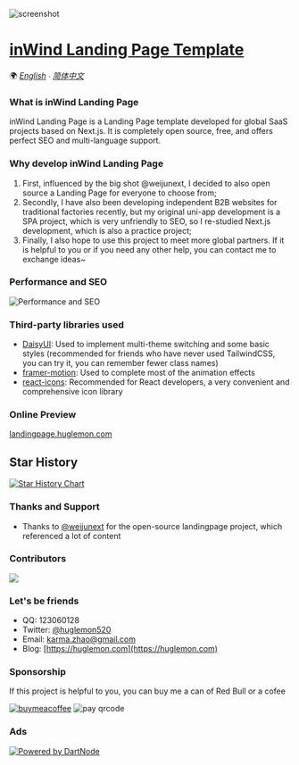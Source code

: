 ![screenshot](https://mp-bca925c9-72bc-4e92-8c87-d596015241bf.cdn.bspapp.com/2024/06/29/48052030-56853423-SafariLight.png)

# [inWind Landing Page Template](https://landingpage.huglemon.com/)

🌍 *[English](README.md) ∙ [简体中文](README-zh.md)*

### What is inWind Landing Page

inWind Landing Page is a Landing Page template developed for global SaaS projects based on Next.js. It is completely open source, free, and offers perfect SEO and multi-language support.

### Why develop inWind Landing Page

1. First, influenced by the big shot @weijunext, I decided to also open source a Landing Page for everyone to choose from;
2. Secondly, I have also been developing independent B2B websites for traditional factories recently, but my original uni-app development is a SPA project, which is very unfriendly to SEO, so I re-studied Next.js development, which is also a practice project;
3. Finally, I also hope to use this project to meet more global partners. If it is helpful to you or if you need any other help, you can contact me to exchange ideas~

### Performance and SEO

![Performance and SEO](https://mp-bca925c9-72bc-4e92-8c87-d596015241bf.cdn.bspapp.com/2024/06/29/50354654-99418765-SafariLight.png)

### Third-party libraries used

- [DaisyUI](https://daisyui.com/): Used to implement multi-theme switching and some basic styles (recommended for friends who have never used TailwindCSS, you can try it, you can remember fewer class names)
- [framer-motion](https://www.framer.com/motion/): Used to complete most of the animation effects
- [react-icons](https://react-icons.github.io/react-icons/): Recommended for React developers, a very convenient and comprehensive icon library


### Online Preview

[landingpage.huglemon.com](https://landingpage.huglemon.com/)

## Star History

[![Star History Chart](https://api.star-history.com/svg?repos=huglemon/inwind-landing-page&type=Date)](https://star-history.com/#huglemon/inwind-landing-page&Date)


### Thanks and Support

-   Thanks to [@weijunext](https://weijunext.com/) for the open-source landingpage project, which referenced a lot of content

### Contributors

<a href="https://github.com/huglemon/inwind-landing-page/graphs/contributors">
  <img src="https://contrib.rocks/image?repo=huglemon/inwind-landing-page" />
</a>

### Let's be friends

-   QQ: 123060128
-   Twitter: [@huglemon520](x.com/huglemon520)
-   Email: [karma.zhao@gmail.com](mailto:karma.zhao@gmail.com)
-   Blog: [https://huglemon.com](https://huglemon.com)

### Sponsorship

If this project is helpful to you, you can buy me a can of Red Bull or a cofee

[![buymeacoffee](https://cdn.buymeacoffee.com/buttons/v2/default-yellow.png "buymeacoffee")](https://buymeacoffee.com/huglemon "buymeacoffee")
![pay qrcode](https://mp-bca925c9-72bc-4e92-8c87-d596015241bf.cdn.bspapp.com/2024/06/29/48706370-14858221-WechatIMG135.jpg)

### Ads

[![Powered by DartNode](https://dartnode.com/branding/DN-Open-Source-sm.png)](https://dartnode.com "Powered by DartNode - Free VPS for Open Source")

